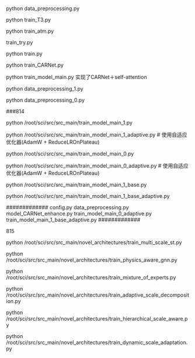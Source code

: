 python data_preprocessing.py

python train_T3.py

python train_atm.py

train_try.py

python train.py

python train_CARNet.py

python train_model_main.py     实现了CARNet＋self-attention



python data_preprocessing_1.py

python data_preprocessing_0.py



###814

python /root/sci/src/src_main/train_model_main_1.py

python /root/sci/src/src_main/train_model_main_1_adaptive.py  # 使用自适应优化器(AdamW + ReduceLROnPlateau)

python /root/sci/src/src_main/train_model_main_0.py

python /root/sci/src/src_main/train_model_main_0_adaptive.py  # 使用自适应优化器(AdamW + ReduceLROnPlateau)



python /root/sci/src/src_main/train_model_main_1_base.py

python /root/sci/src/src_main/train_model_main_1_base_adaptive.py



#############
config.py
data_preprocessing.py
model_CARNet_enhance.py
train_model_main_0_adaptive.py
train_model_main_1_base_adaptive.py
#############



815

python /root/sci/src/src_main/novel_architectures/train_multi_scale_st.py

python /root/sci/src/src_main/novel_architectures/train_physics_aware_gnn.py

python /root/sci/src/src_main/novel_architectures/train_mixture_of_experts.py

python /root/sci/src/src_main/novel_architectures/train_adaptive_scale_decomposition.py

python /root/sci/src/src_main/novel_architectures/train_hierarchical_scale_aware.py

python /root/sci/src/src_main/novel_architectures/train_dynamic_scale_adaptation.py





















